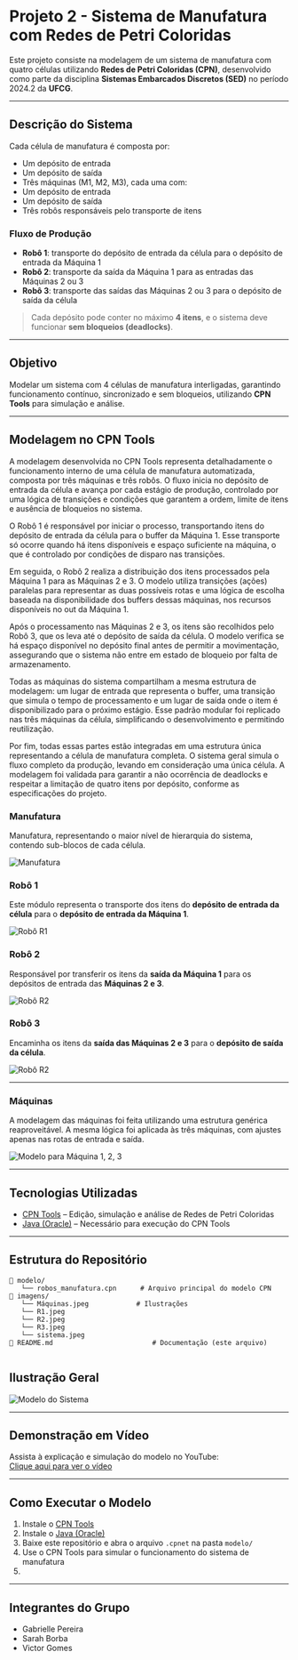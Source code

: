 # Projeto 2 - Sistema de Manufatura com Redes de Petri Coloridas

Este projeto consiste na modelagem de um sistema de manufatura com quatro células utilizando **Redes de Petri Coloridas (CPN)**, desenvolvido como parte da disciplina **Sistemas Embarcados Discretos (SED)** no período 2024.2 da **UFCG**.

---

## Descrição do Sistema

Cada célula de manufatura é composta por:

-  Um depósito de entrada  
-  Um depósito de saída  
-  Três máquinas (M1, M2, M3), cada uma com:
  - Um depósito de entrada
  - Um depósito de saída  
-  Três robôs responsáveis pelo transporte de itens

### Fluxo de Produção

- **Robô 1**: transporte do depósito de entrada da célula para o depósito de entrada da Máquina 1  
- **Robô 2**: transporte da saída da Máquina 1 para as entradas das Máquinas 2 ou 3  
- **Robô 3**: transporte das saídas das Máquinas 2 ou 3 para o depósito de saída da célula  

> Cada depósito pode conter no máximo **4 itens**, e o sistema deve funcionar **sem bloqueios (deadlocks)**.

---

## Objetivo

Modelar um sistema com 4 células de manufatura interligadas, garantindo funcionamento contínuo, sincronizado e sem bloqueios, utilizando **CPN Tools** para simulação e análise.

---
## Modelagem no CPN Tools

A modelagem desenvolvida no CPN Tools representa detalhadamente o funcionamento interno de uma célula de manufatura automatizada, composta por três máquinas e três robôs. O fluxo inicia no depósito de entrada da célula e avança por cada estágio de produção, controlado por uma lógica de transições e condições que garantem a ordem, limite de itens e ausência de bloqueios no sistema.

O Robô 1 é responsável por iniciar o processo, transportando itens do depósito de entrada da célula para o buffer da Máquina 1. Esse transporte só ocorre quando há itens disponíveis e espaço suficiente na máquina, o que é controlado por condições de disparo nas transições.

Em seguida, o Robô 2 realiza a distribuição dos itens processados pela Máquina 1 para as Máquinas 2 e 3. O modelo utiliza transições (ações) paralelas para representar as duas possíveis rotas e uma lógica de escolha baseada na disponibilidade dos buffers dessas máquinas, nos recursos disponíveis no out da Máquina 1. 

Após o processamento nas Máquinas 2 e 3, os itens são recolhidos pelo Robô 3, que os leva até o depósito de saída da célula. O modelo verifica se há espaço disponível no depósito final antes de permitir a movimentação, assegurando que o sistema não entre em estado de bloqueio por falta de armazenamento.

Todas as máquinas do sistema compartilham a mesma estrutura de modelagem: um lugar de entrada que representa o buffer, uma transição que simula o tempo de processamento e um lugar de saída onde o item é disponibilizado para o próximo estágio. Esse padrão modular foi replicado nas três máquinas da célula, simplificando o desenvolvimento e permitindo reutilização.

Por fim, todas essas partes estão integradas em uma estrutura única representando a célula de manufatura completa. O sistema geral simula o fluxo completo da produção, levando em consideração uma única célula. A modelagem foi validada para garantir a não ocorrência de deadlocks e respeitar a limitação de quatro itens por depósito, conforme as especificações do projeto.

### Manufatura

Manufatura, representando o maior nível de hierarquia do sistema, contendo sub-blocos de cada célula. 

![Manufatura](imagens/Manufatura.jpeg)

### Robô 1

Este módulo representa o transporte dos itens do **depósito de entrada da célula** para o **depósito de entrada da Máquina 1**. 

![Robô R1](imagens/R1.jpeg)

### Robô 2

Responsável por transferir os itens da **saída da Máquina 1** para os depósitos de entrada das **Máquinas 2 e 3**.  

![Robô R2](imagens/R2.jpeg)

### Robô 3

Encaminha os itens da **saída das Máquinas 2 e 3** para o **depósito de saída da célula**.  

![Robô R2](imagens/R3.jpeg)

---

### Máquinas

A modelagem das máquinas foi feita utilizando uma estrutura genérica reaproveitável. A mesma lógica foi aplicada às três máquinas, com ajustes apenas nas rotas de entrada e saída. 

![Modelo para Máquina 1, 2, 3](imagens/Máquinas.jpeg)

---
## Tecnologias Utilizadas

- [CPN Tools](https://cpntools.org/) – Edição, simulação e análise de Redes de Petri Coloridas  
- [Java (Oracle)](https://www.java.com/pt-BR/) – Necessário para execução do CPN Tools

---

## Estrutura do Repositório

```
📁 modelo/
   └── robos_manufatura.cpn      # Arquivo principal do modelo CPN
📁 imagens/
   └── Máquinas.jpeg            # Ilustrações
   └── R1.jpeg
   └── R2.jpeg
   └── R3.jpeg
   └── sistema.jpeg
📄 README.md                         # Documentação (este arquivo)


```

## Ilustração Geral


![Modelo do Sistema](imagens/sistema.jpeg)

---

## Demonstração em Vídeo

Assista à explicação e simulação do modelo no YouTube:  
[Clique aqui para ver o vídeo]()


---

## Como Executar o Modelo

1. Instale o [CPN Tools](https://cpntools.org/)
2. Instale o [Java (Oracle)](https://www.java.com/pt-BR/)
3. Baixe este repositório e abra o arquivo `.cpnet` na pasta `modelo/`
4. Use o CPN Tools para simular o funcionamento do sistema de manufatura
5. 
---

## Integrantes do Grupo

- Gabrielle Pereira  
- Sarah Borba
- Victor Gomes
